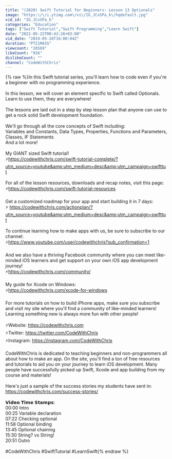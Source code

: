 ```yaml
---
title: "(2020) Swift Tutorial for Beginners: Lesson 13 Optionals"
image: "https:\/\/i.ytimg.com\/vi\/IG_JCxSPa_k\/hqdefault.jpg"
vid_id: "IG_JCxSPa_k"
categories: "Education"
tags: ["Swift Tutorial","Swift Programming","Learn Swift"]
date: "2022-05-22T00:43:26+03:00"
vid_date: "2019-05-28T16:00:04Z"
duration: "PT21M43S"
viewcount: "28569"
likeCount: "916"
dislikeCount: ""
channel: "CodeWithChris"
---
```

{% raw %}In this Swift tutorial series, you'll learn how to code even if you're a beginner with no programming experience.<br /><br />In this lesson, we will cover an element specific to Swift called Optionals.   Learn to use them, they are everywhere!<br /><br />The lessons are laid out in a step by step lesson plan that anyone can use to get a rock solid Swift development foundation.<br /><br />We'll go through all the core concepts of Swift including:<br />Variables and Constants, Data Types, Properties, Functions and Parameters, Classes, IF Statements<br />And a lot more!<br /><br />My GIANT sized Swift tutorial!<br />⚡<a rel="nofollow" target="blank" href="https://codewithchris.com/swift-tutorial-complete/?utm_source=youtube&amp;utm_medium=desc&amp;utm_campaign=swifttut">https://codewithchris.com/swift-tutorial-complete/?utm_source=youtube&amp;utm_medium=desc&amp;utm_campaign=swifttut</a><br /><br />For all of the lesson resources, downloads and recap notes, visit this page:<br />⚡<a rel="nofollow" target="blank" href="https://codewithchris.com/swift-tutorial-resources">https://codewithchris.com/swift-tutorial-resources</a><br /><br />Get a customized roadmap for your app and start building it in 7 days:<br />⚡  <a rel="nofollow" target="blank" href="https://codewithchris.com/actionplan/?utm_source=youtube&amp;utm_medium=desc&amp;utm_campaign=swifttut">https://codewithchris.com/actionplan/?utm_source=youtube&amp;utm_medium=desc&amp;utm_campaign=swifttut</a><br /><br />To continue learning how to make apps with us, be sure to subscribe to our channel:<br />⚡<a rel="nofollow" target="blank" href="https://www.youtube.com/user/codewithchris?sub_confirmation=1">https://www.youtube.com/user/codewithchris?sub_confirmation=1</a><br /><br />And we also have a thriving Facebook community where you can meet like-minded iOS learners and get support on your own iOS app development journey!<br />⚡<a rel="nofollow" target="blank" href="https://codewithchris.com/community/">https://codewithchris.com/community/</a><br /><br />My guide for Xcode on Windows:<br />⚡<a rel="nofollow" target="blank" href="https://codewithchris.com/xcode-for-windows">https://codewithchris.com/xcode-for-windows</a><br /><br />For more tutorials on how to build iPhone apps, make sure you subscribe and visit my site where you'll find a community of like-minded learners! Learning something new is always more fun with other people!<br /><br />⚡Website: <a rel="nofollow" target="blank" href="https://codewithchris.com">https://codewithchris.com</a><br />⚡Twitter: <a rel="nofollow" target="blank" href="https://twitter.com/CodeWithChris">https://twitter.com/CodeWithChris</a><br />⚡Instagram: <a rel="nofollow" target="blank" href="https://instagram.com/CodeWithChris">https://instagram.com/CodeWithChris</a><br /><br />CodeWithChris is dedicated to teaching beginners and non-programmers all about how to make an app. On the site, you'll find a ton of free resources and tutorials to aid you on your journey to learn iOS development. Many people have successfully picked up Swift, Xcode and app building from my course and materials!<br /><br />Here's just a sample of the success stories my students have sent in:<br /><a rel="nofollow" target="blank" href="https://codewithchris.com/success-stories/">https://codewithchris.com/success-stories/</a><br /><br />𝗩𝗶𝗱𝗲𝗼 𝗧𝗶𝗺𝗲 𝗦𝘁𝗮𝗺𝗽𝘀:<br />00:00 Intro<br />00:25 Variable declaration<br />07:22 Checking optional<br />11:58 Optional binding<br />13:45 Optional chaining<br />15:30 String? vs String!<br />20:51 Outro<br /><br />#CodeWithChris #SwiftTutorial #LearnSwift{% endraw %}
